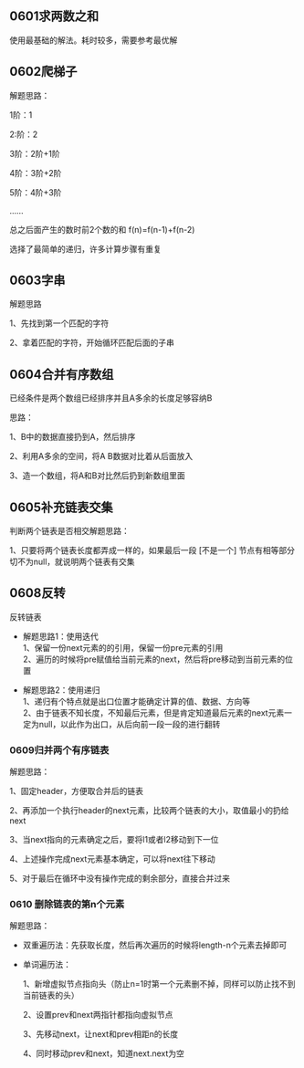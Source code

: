 

## 0601求两数之和

使用最基础的解法。耗时较多，需要参考最优解



## 0602爬梯子

解题思路：

1阶：1

2:阶：2

3阶：2阶+1阶

4阶：3阶+2阶

5阶：4阶+3阶

……

总之后面产生的数时前2个数的和 f(n)=f(n-1)+f(n-2)

选择了最简单的递归，许多计算步骤有重复

## 0603字串

解题思路

1、先找到第一个匹配的字符

2、拿着匹配的字符，开始循环匹配后面的子串



## 0604合并有序数组

已经条件是两个数组已经排序并且A多余的长度足够容纳B

思路：

1、B中的数据直接扔到A，然后排序

2、利用A多余的空间，将A B数据对比着从后面放入

3、造一个数组，将A和B对比然后扔到新数组里面



## 0605补充链表交集

判断两个链表是否相交解题思路：

1、只要将两个链表长度都弄成一样的，如果最后一段 [不是一个] 节点有相等部分切不为null，就说明两个链表有交集

##  0608反转

反转链表  

- 解题思路1：使用迭代  
  1、保留一份next元素的的引用，保留一份pre元素的引用  
  2、遍历的时候将pre赋值给当前元素的next，然后将pre移动到当前元素的位置  

- 解题思路2：使用递归  
  1、递归有个特点就是出口位置才能确定计算的值、数据、方向等  
  2、由于链表不知长度，不知最后元素，但是肯定知道最后元素的next元素一定为null，以此作为出口，从后向前一段一段的进行翻转

### 0609归并两个有序链表

解题思路：

1、固定header，方便取合并后的链表

2、再添加一个执行header的next元素，比较两个链表的大小，取值最小的扔给next

3、当next指向的元素确定之后，要将l1或者l2移动到下一位

4、上述操作完成next元素基本确定，可以将next往下移动

5、对于最后在循环中没有操作完成的剩余部分，直接合并过来



### 0610 删除链表的第n个元素

解题思路：

 * 双重遍历法：先获取长度，然后再次遍历的时候将length-n个元素去掉即可

 * 单词遍历法：

   1、新增虚拟节点指向头（防止n=1时第一个元素删不掉，同样可以防止找不到当前链表的头）

   2、设置prev和next两指针都指向虚拟节点

   3、先移动next，让next和prev相距n的长度

   4、同时移动prev和next，知道next.next为空